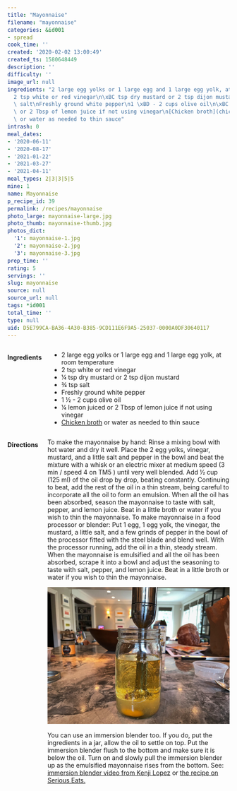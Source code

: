 ```yaml
---
title: "Mayonnaise"
filename: "mayonnaise"
categories: &id001
- spread
cook_time: ''
created: '2020-02-02 13:00:49'
created_ts: 1580648449
description: ''
difficulty: ''
image_url: null
ingredients: "2 large egg yolks or 1 large egg and 1 large egg yolk, at room temperature\n\
  2 tsp white or red vinegar\n\xBC tsp dry mustard or 2 tsp dijon mustard\n\xBE tsp\
  \ salt\nFreshly ground white pepper\n1 \xBD - 2 cups olive oil\n\xBC lemon juiced\
  \ or 2 Tbsp of lemon juice if not using vinegar\n[Chicken broth](chicken-stock)\
  \ or water as needed to thin sauce"
intrash: 0
meal_dates:
- '2020-06-11'
- '2020-08-17'
- '2021-01-22'
- '2021-03-27'
- '2021-04-11'
meal_types: 2|3|3|5|5
mine: 1
name: Mayonnaise
p_recipe_id: 39
permalink: /recipes/mayonnaise
photo_large: mayonnaise-large.jpg
photo_thumb: mayonnaise-thumb.jpg
photos_dict:
  '1': mayonnaise-1.jpg
  '2': mayonnaise-2.jpg
  '3': mayonnaise-3.jpg
prep_time: ''
rating: 5
servings: ''
slug: mayonnaise
source: null
source_url: null
tags: *id001
total_time: ''
type: null
uid: D5E799CA-BA36-4A30-B385-9CD111E6F9A5-25037-0000A0DF30640117
---
```

<div class="large-8 medium-7 columns" id="writeup">	</div><!-- #writeup -->
</div><!-- #row-one -->
<div class="row" id="row-two">	<div class="medium-4 small-5 columns" id="ingredients"><h4>Ingredients</h4><div class="box box-ingredients content"><ul>
<li>2 large egg yolks or 1 large egg and 1 large egg yolk, at room temperature</li>
<li>2 tsp white or red vinegar</li>
<li>¼ tsp dry mustard or 2 tsp dijon mustard</li>
<li>¾ tsp salt</li>
<li>Freshly ground white pepper</li>
<li>1 ½ - 2 cups olive oil</li>
<li>¼ lemon juiced or 2 Tbsp of lemon juice if not using vinegar</li>
<li><a href="chicken-stock">Chicken broth</a> or water as needed to thin sauce</li>
</ul>
</div>	</div>	<div class="medium-6 small-7 columns" id="directions"><h4>Directions</h4><div class="box box-directions content"><p>To make the mayonnaise by hand: Rinse a mixing bowl with hot water and dry it well. Place the 2 egg yolks, vinegar, mustard, and a little salt and pepper in the bowl and beat the mixture with a whisk or an electric mixer at medium speed (3 min / speed 4 on TM5 ) until very well blended. Add ½ cup (125 ml) of the oil drop by drop, beating constantly. Continuing to beat, add the rest of the oil in a thin stream, being careful to incorporate all the oil to form an emulsion. When all the oil has been absorbed, season the mayonnaise to taste with salt, pepper, and lemon juice. Beat in a little broth or water if you wish to thin the mayonnaise. To make mayonnaise in a food processor or blender: Put 1 egg, 1 egg yolk, the vinegar, the mustard, a little salt, and a few grinds of pepper in the bowl of the processor fitted with the steel blade and blend well. With the processor running, add the oil in a thin, steady stream. When the mayonnaise is emulsified and all the oil has been absorbed, scrape it into a bowl and adjust the seasoning to taste with salt, pepper, and lemon juice. Beat in a little broth or water if you wish to thin the mayonnaise.</p>
<p><img src="/images/recipes/mayonnaise-2.jpg" alt="immersion blender" /></p>
<p>You can use an immersion blender too. If you do, put the ingredients in a jar, allow the oil to settle on top. Put the immersion blender flush to the bottom and make sure it is below the oil. Turn on and slowly pull the immersion blender up as the emulsified mayonnaise rises from the bottom. See: <a href="https://youtu.be/9TnIeYc2CWU">immersion blender video from Kenji Lopez</a> or <a href="https://www.seriouseats.com/recipes/2011/10/two-minute-mayonnaise.html">the recipe on Serious Eats.</a></p>
</div>	</div>